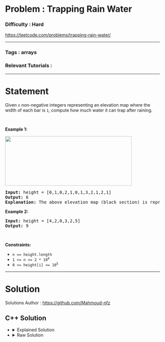 # Problem : Trapping Rain Water

### Difficulty : **Hard**

https://leetcode.com/problems/trapping-rain-water/

---

### Tags : **arrays**

### Relevant Tutorials :



---

# Statement

<p>Given <code>n</code> non-negative integers representing an elevation map where the width of each bar is <code>1</code>, compute how much water it can trap after raining.</p>

<p>&nbsp;</p>
<p><strong class="example">Example 1:</strong></p>
<img src="https://assets.leetcode.com/uploads/2018/10/22/rainwatertrap.png" style="width: 412px; height: 161px;">
<pre><strong>Input:</strong> height = [0,1,0,2,1,0,1,3,2,1,2,1]
<strong>Output:</strong> 6
<strong>Explanation:</strong> The above elevation map (black section) is represented by array [0,1,0,2,1,0,1,3,2,1,2,1]. In this case, 6 units of rain water (blue section) are being trapped.
</pre>

<p><strong class="example">Example 2:</strong></p>

<pre><strong>Input:</strong> height = [4,2,0,3,2,5]
<strong>Output:</strong> 9
</pre>

<p>&nbsp;</p>
<p><strong>Constraints:</strong></p>

<ul>
	<li><code>n == height.length</code></li>
	<li><code>1 &lt;= n &lt;= 2 * 10<sup>4</sup></code></li>
	<li><code>0 &lt;= height[i] &lt;= 10<sup>5</sup></code></li>
</ul>


---

# Solution 

Solutions Author : https://github.com/Mahmoud-nfz

## C++ Solution

<ul>
<li>

<details>
    <summary>Explained Solution</summary>

```cpp
class Solution {
public:
    int trap(vector<int>& height) {
        int n = height.size();
        vector<int> ans(n, 0);

        // Step 1: Calculate the highest bar to the left of each position
        int highestSoFar = 0;
        for (int i = 0; i < n; i++) {
            if (height[i] < highestSoFar) {
                ans[i] = highestSoFar;
            } else {
                ans[i] = height[i];
                highestSoFar = height[i];
            }
        }

        // Step 2: Calculate the highest bar to the right of each position
        highestSoFar = 0;
        for (int i = n - 1; i >= 0; i--) {
            highestSoFar = max(height[i], highestSoFar);
            ans[i] = min(ans[i], highestSoFar);
        }

        // Step 3: Calculate the amount of trapped water
        int result = 0;
        for (int i = 0; i < n; i++) {
            result += ans[i] - height[i];
        }

        return result;
    }
};

```
</details>
</li>

<li>
<details>
    <summary>Raw Solution</summary>

```cpp
class Solution {
public:
    int trap(vector<int>& height) {
        int n = height.size();
        vector<int> ans(n, 0);
        int highestSoFar = 0;
        for (int i = 0; i < n; i++) {
            if (height[i] < highestSoFar) {
                ans[i] = highestSoFar;
            } else {
                ans[i] = height[i];
                highestSoFar = height[i];
            }
        }
        highestSoFar = 0;
        for (int i = n - 1; i >= 0; i--) {
            highestSoFar = max(height[i], highestSoFar);
            ans[i] = min(ans[i], highestSoFar);
        }
        int result = 0;
        for (int i = 0; i < n; i++) {
            result += ans[i] - height[i];
        }
        return result;
    }
};
```
</details>
</li>
</ul>
